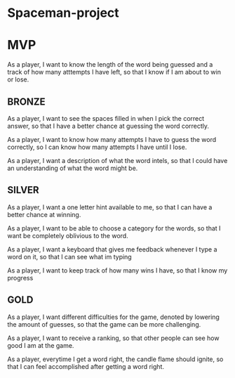 # Spaceman-project

# MVP
As a player, I want to know the length of the word being guessed and a track of how many atttempts I have left, so that I know if I am about to win or lose.

## BRONZE

As a player, I want to see the spaces filled in when I pick the correct answer, so that I have a better chance at guessing the word correctly.

As a player, I want to know how many attempts I have to guess the word correctly, so I can know how many attempts I have until I lose.

As a player, I want a description of what the word intels, so that I could have an understanding of what the word might be.

## SILVER

As a player, I want a one letter hint available to me, so that I can have a better chance at winning.

As a player, I want to be able to choose a category for the words, so that I want be completely oblivious to the word.

As a player, I want a keyboard that gives me feedback whenever I type a word on it, so that I can see what im typing

As a player, I want to keep track of how many wins I have, so that I know my progress

## GOLD

As a player, I want different difficulties for the game, denoted by lowering the amount of guesses, so that the game can be more challenging.

As a player, I want to receive a ranking, so that other people can see how good I am at the game.

As a player, everytime I get a word right, the candle flame should ignite, so that I can feel accomplished after getting a word right.
